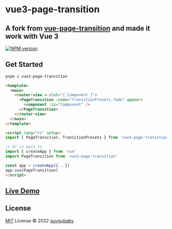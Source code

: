 # vue3-page-transition

## A fork from [vue-page-transition](https://github.com/Orlandster/vue-page-transition) and made it work with Vue 3

[![NPM version](https://img.shields.io/npm/v/vue3-page-transition?color=a1b858&label=)](https://www.npmjs.com/package/vue3-page-transition)

## Get Started

```bash
pnpm i vue3-page-transition
```

```html
<template>
  <main>
    <router-view v-slot="{ Component }">
      <PageTransition :name="TransitionPresets.fade" appear>
        <component :is="Component" />
      </PageTransition>
    </router-view>
  </main>
</template>

<script lang="ts" setup>
import { PageTransition, TransitionPresets } from 'vue3-page-transition'

// Or in main.ts
import { createApp } from 'vue'
import PageTransition from 'vue3-page-transition'

const app = createApp({...})
app.use(PageTransition)
</script>
```

## [Live Demo](https://vue3-page-transition.netlify.app/)

## License

[MIT](./LICENSE) License © 2022 [guygubaby](https://github.com/guygubaby)
